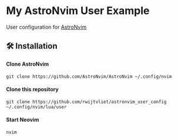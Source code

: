 # My AstroNvim User Example

User configuration for [AstroNvim](https://github.com/AstroNvim/AstroNvim)

## 🛠️ Installation

#### Clone AstroNvim

```shell
git clone https://github.com/AstroNvim/AstroNvim ~/.config/nvim
```

#### Clone this repository

```shell
git clone https://github.com/rwijtvliet/astronvim_user_config ~/.config/nvim/lua/user
```

#### Start Neovim

```shell
nvim
```
